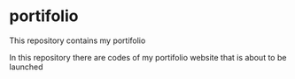 # portifolio

This repository contains my portifolio

In this repository there are codes of my portifolio website that is about to be launched
